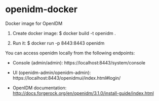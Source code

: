 # openidm-docker
Docker image for OpenIDM

1. Create docker image:
   $ docker build -t openidm .

2. Run it:
   $ docker run -p 8443:8443 openidm

You can access openidm locally from the following endpoints:
* Console (admin/admin): https://localhost:8443/system/console

* UI (openidm-admin/openidm-admin): https://localhost:8443/openidmui/index.html#login/

* OpenIDM documentation: http://docs.forgerock.org/en/openidm/3.1.0/install-guide/index.html
